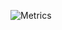 ![Metrics](https://metrics.lecoq.io/theprimone?template=classic&base.metadata=0&languages=1&config.timezone=Asia%2FShanghai)
